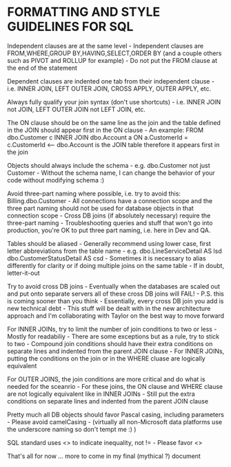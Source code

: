 # FORMATTING AND STYLE GUIDELINES FOR SQL

Independent clauses are at the same level
    - Independent clauses are FROM,WHERE,GROUP BY,HAVING,SELECT,ORDER BY (and a couple others such as PIVOT and ROLLUP for example)
    - Do not put the FROM clause at the end of the statement

Dependent clauses are indented one tab from their independent clause
    - i.e. INNER JOIN, LEFT OUTER JOIN, CROSS APPLY, OUTER APPLY, etc.

Always fully qualify your join syntax (don't use shortcuts)
    - i.e. INNER JOIN not JOIN, LEFT OUTER JOIN not LEFT JOIN, etc.

The ON clause should be on the same line as the join and the table defined in the JOIN should appear first in the ON clause
    - An example:
FROM dbo.Customer c
    INNER JOIN dbo.Account a ON a.CustomerId = c.CustomerId     <-- dbo.Account is the JOIN table therefore it appears first in the join

Objects should always include the schema
    - e.g. dbo.Customer not just Customer
    - Without the schema name, I can change the behavior of your code without modifying schema :)

Avoid three-part naming where possible, i.e. try to avoid this: Billing.dbo.Customer
    - All connections have a connection scope and the three part naming should not be used for database objects in that connection scope
    - Cross DB joins (if absolutely necessary) require the three-part naming
    - Troubleshooting queries and stuff that won't go into production, you're OK to put three part naming, i.e. here in Dev and QA.

Tables should be aliased
    - Generally recommend using lower case, first letter abbreviations from the table name
    - e.g. dbo.LineServiceDetail AS lsd
           dbo.CustomerStatusDetail AS csd
    - Sometimes it is necessary to alias differently for clarity or if doing multiple joins on the same table
    - If in doubt, letter-it-out

Try to avoid cross DB joins
    - Eventually when the databases are scaled out and put onto separate servers all of these cross DB joins will FAIL!
    - P.S. this is coming sooner than you think
    - Essentially, every cross DB join you add is new technical debt
    - This stuff will be dealt with in the new architecture approach and I'm collaborating with Taylor on the best way to move forward

For INNER JOINs, try to limit the number of join conditions to two or less
    - Mostly for readabiliy
    - There are some exceptions but as a rule, try to stick to two
    - Compound join conditions should have their extra conditions on separate lines and indented from the parent JOIN clause
    - For INNER JOINs, putting the conditions on the join or in the WHERE cluase are logically equivalent

For OUTER JOINS, the join conditions are more critical and do what is needed for the sceanrio
    - For these joins, the ON clause and WHERE clause are not logically equivalent like in INNER JOINs
    - Still put the extra conditions on separate lines and indented from the parent JOIN clause

Pretty much all DB objects should favor Pascal casing, including parameters
    - Please avoid camelCasing
        - (virtually all non-Microsoft data platforms use the underscore naming so don't tempt me :) )

SQL standard uses <> to indicate inequality, not !=
    - Please favor <>

That's all for now ... more to come in my final (mythical ?) document

